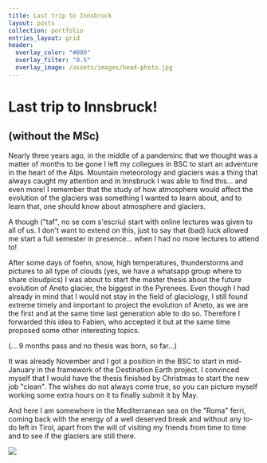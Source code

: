 ```yaml
---
title: Last trip to Innsbruck
layout: posts
collection: portfolio
entries_layout: grid
header:
  overlay_color: "#000"
  overlay_filter: "0.5"
  overlay_image: /assets/images/head-photo.jpg
---
```


# Last trip to Innsbruck!
## (without the MSc) 

Nearly three years ago, in the middle of a pandeminc that we thought was a matter of months to be gone I left my collegues in BSC to start an adventure in the heart of the Alps. Mountain meteorology and glaciers was a thing that always caught my attention and in Innsbruck I was able to find this... and even more! I remember that the study of how atmosphere would affect the evolution of the glaciers was something I wanted to learn about, and to learn that, one should know about atmosphere and glaciers.

A though ("taf", no se com s'escriu) start with online lectures was given to all of us. I don't want to extend on this, just to say that (bad) luck allowed me start a full semester in presence... when I had no more lectures to attend to!

After some days of foehn, snow, high temperatures, thunderstorms and pictures to all type of clouds (yes, we have a whatsapp group where to share cloudpics) I was about to start the master thesis about the future evolution of Aneto glacier, the biggest in the Pyrenees. Even though I had already in mind that I would not stay in the field of glaciology, I still found extreme timely and important to project the evolution of Aneto, as we are the first and at the same time last generation able to do so. Therefore I forwarded this idea to Fabien, who accepted it but at the same time proposed some other interesting topics.

(... 9 months pass and no thesis was born, so far...)

It was already November and I got a position in the BSC to start in mid-January in the framework of the Destination Earth project. I convinced myself that I would have the thesis finished by Christmas to start the new job "clean". The wishes do not always come true, so you can picture myself working some extra hours on it to finally submit it by May.

And here I am somewhere in the Mediterranean sea on the "Roma" ferri, coming back with the energy of a well deserved break and without any to-do left in Tirol, apart from the will of visiting my friends from time to time and to see if the glaciers are still there.

![](/assets/images/2023-06-11-pic.jpg)


